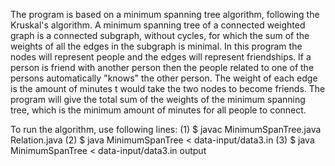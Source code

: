 The program is based on a minimum spanning tree algorithm, following the Kruskal's algorithm. A minimum spanning tree of a connected weighted graph is a connected subgraph, without cycles, for which the sum of the weights of all the edges in the subgraph is minimal. In this program the nodes will represent people and the edges will represent friendships. If a person is friend with another person then the people related to one of the persons automatically "knows" the other person. The weight of each edge is the amount of minutes t would take the two nodes to become friends. The program will give the total sum of the weights of the minimum spanning tree, which is the minimum amount of minutes for all people to connect.

To run the algorithm, use following lines:
(1) $ javac MinimumSpanTree.java Relation.java 
(2) $ java MinimumSpanTree < data-input/data3.in
(3) $ java MinimumSpanTree < data-input/data3.in output
